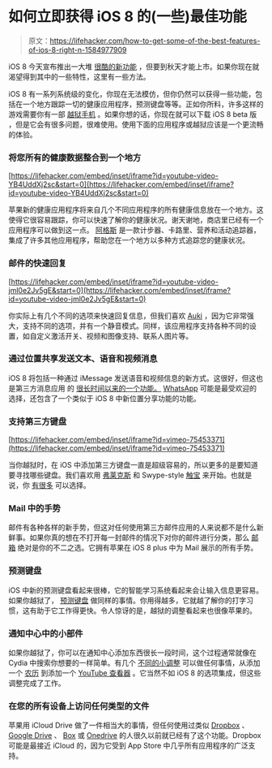 # 如何立即获得 iOS 8 的(一些)最佳功能

> 原文：<https://lifehacker.com/how-to-get-some-of-the-best-features-of-ios-8-right-n-1584977909>

iOS 8 今天宣布推出一大堆 [很酷的新功能](https://lifehacker.com/all-the-new-stuff-in-ios-8-1584893352) ，但要到秋天才能上市。如果你现在就渴望得到其中的一些特性，这里有一些方法。



iOS 8 有一系列系统级的变化，你现在无法模仿，但你仍然可以获得一些功能，包括在一个地方跟踪一切的健康应用程序，预测键盘等等。正如你所料，许多这样的游戏需要你有一部 [越狱手机](https://lifehacker.com/how-to-jailbreak-your-iphone-the-always-up-to-date-gui-5771943) 。如果你想的话，你现在就可以下载 iOS 8 beta 版 ，但是它会有很多问题，很难使用。使用下面的应用程序或越狱应该是一个更流畅的体验。

### 将您所有的健康数据整合到一个地方

 [https://lifehacker.com/embed/inset/iframe?id=youtube-video-YB4UddXj2sc&start=0](https://lifehacker.com/embed/inset/iframe?id=youtube-video-YB4UddXj2sc&start=0) 

苹果新的健康应用程序将来自几个不同应用程序的所有健康信息放在一个地方。这使得它很容易跟踪，你可以快速了解你的健康状况。谢天谢地，商店里已经有一个应用程序可以做到这一点。 [阿格斯](https://itunes.apple.com/us/app/argus-pedometer-calorie-nutrition/id624329444?mt=8) 是一款计步器、卡路里、营养和活动追踪器，集成了许多其他应用程序，帮助您在一个地方以多种方式追踪您的健康状况。

### 邮件的快速回复

 [https://lifehacker.com/embed/inset/iframe?id=youtube-video-jml0e2Jv5gE&start=0](https://lifehacker.com/embed/inset/iframe?id=youtube-video-jml0e2Jv5gE&start=0) 

你实际上有几个不同的选项来快速回复信息，但我们喜欢 [Auki](http://moreinfo.thebigboss.org/moreinfo/depiction.php?file=aukiDp) ，因为它非常强大，支持不同的选项，并有一个静音模式。同样，该应用程序支持各种不同的设置，如自定义激活开关、视频和图像支持、联系人图片等。

### 通过位置共享发送文本、语音和视频消息

iOS 8 将包括一种通过 iMessage 发送语音和视频信息的新方式。这很好，但这也是第三方消息应用 的 [很长时间以来的一个功能。](http://lifehacker.com/whats-the-deal-with-all-these-messaging-apps-1561543034) [WhatsApp](https://itunes.apple.com/us/app/whatsapp-messenger/id310633997?mt=8) 可能是最受欢迎的选择，还包含了一个类似于 iOS 8 中新位置分享功能的功能。

### 支持第三方键盘

 [https://lifehacker.com/embed/inset/iframe?id=vimeo-75453371](https://lifehacker.com/embed/inset/iframe?id=vimeo-75453371) 

当你越狱时，在 iOS 中添加第三方键盘一直是超级容易的，所以更多的是要知道要寻找哪些键盘。我们喜欢用 [弗莱克斯](http://modmyi.com/cydia/package.php?id=68675) 和 Swype-style [触宝](http://modmyi.com/cydia/package.php?id=59806) 来开始。也就是说，你 [有很多](http://modmyi.com/cydia/category.php?cat=Keyboards) 可以选择。

### Mail 中的手势

邮件有各种各样的新手势，但这对任何使用第三方邮件应用的人来说都不是什么新鲜事。如果你真的想在不打开每一封邮件的情况下对你的邮件进行分类，那么 [邮箱](https://itunes.apple.com/us/app/mailbox/id576502633?mt=8) 绝对是你的不二之选。它拥有苹果在 iOS 8 plus 中为 Mail 展示的所有手势。

### 预测键盘

iOS 中新的预测键盘看起来很棒，它的智能学习系统看起来会让输入信息更容易。如果你越狱了， [预测键盘](http://moreinfo.thebigboss.org/moreinfo/depiction.php?file=predictivekeyboardDp) 做同样的事情。你用得越多，它就越了解你的打字习惯，这有助于它工作得更快。令人惊讶的是，越狱的调整看起来也很像苹果的。

### 通知中心中的小部件

如果你越狱了，你可以在通知中心添加东西很长一段时间，这个过程通常就像在 Cydia 中搜索你想要的一样简单。有几个 [不同的小调整](http://modmyi.com/cydia/category.php?cat=Addons%20(NotificationCenter)) 可以做任何事情，从添加一个 [农历](http://modmyi.com/cydia/com.nobitazzz.lcal%20) 到添加一个 [YouTube 查看器](http://modmyi.com/cydia/com.iamjake.tubecenter) 。它当然不如 iOS 8 的选项集成，但这些调整完成了工作。

### 在您的所有设备上访问任何类型的文件

苹果用 iCloud Drive 做了一件相当大的事情，但任何使用过类似 [Dropbox](https://www.dropbox.com/iphoneapp) 、 [Google Drive](https://itunes.apple.com/us/app/google-drive/id507874739?mt=8) 、 [Box](https://itunes.apple.com/app/box-for-iphone-and-ipad/id290853822) 或 [Onedrive](https://onedrive.live.com/about/en-us/) 的人很久以前就已经有了这个功能。Dropbox 可能是最接近 iCloud 的，因为它受到 App Store 中几乎所有应用程序的广泛支持。